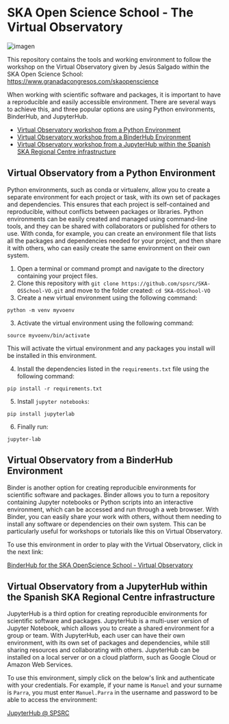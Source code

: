 # SKA Open Science School - The Virtual Observatory
![imagen](https://user-images.githubusercontent.com/7033451/236428499-32af9f82-7bf5-4128-a8af-b935e5b4a337.png)



This repository contains the tools and working environment to follow the workshop on the Virtual Observatory given by Jesús Salgado within the SKA Open Science School: https://www.granadacongresos.com/skaopenscience

When working with scientific software and packages, it is important to have a reproducible and easily accessible environment. There are several ways to achieve this, and three popular options are using Python environments, BinderHub, and JupyterHub.

* [Virtual Observatory workshop from a Python Environment](#virtual-observatory-from-a-python-environment)
* [Virtual Observatory workshop from a BinderHub Environment](#virtual-observatory-from-a-binderhub-environment)
* [Virtual Observatory workshop from a JupyterHub within the Spanish SKA Regional Centre infrastructure](#virtual-observatory-from-a-jupyterhub-within-the-spanish-ska-regional-centre-infrastructure)

## Virtual Observatory from a Python Environment

Python environments, such as conda or virtualenv, allow you to create a separate environment for each project or task, with its own set of packages and dependencies. This ensures that each project is self-contained and reproducible, without conflicts between packages or libraries. Python environments can be easily created and managed using command-line tools, and they can be shared with collaborators or published for others to use. With conda, for example, you can create an environment file that lists all the packages and dependencies needed for your project, and then share it with others, who can easily create the same environment on their own system.

1. Open a terminal or command prompt and navigate to the directory containing your project files.
2. Clone this repository with `git clone https://github.com/spsrc/SKA-OSSchool-VO.git` and move to the folder created: `cd SKA-OSSchool-VO`
2. Create a new virtual environment using the following command:

``python -m venv myvoenv``

3. Activate the virtual environment using the following command:

``source myvoenv/bin/activate``

This will activate the virtual environment and any packages you install will be installed in this environment.

4. Install the dependencies listed in the `requirements.txt` file using the following command:

``pip install -r requirements.txt``

5. Install `jupyter notebooks`:

``pip install jupyterlab``

6. Finally run:

``jupyter-lab``

## Virtual Observatory from a BinderHub Environment

Binder is another option for creating reproducible environments for scientific software and packages. Binder allows you to turn a repository containing Jupyter notebooks or Python scripts into an interactive environment, which can be accessed and run through a web browser. With Binder, you can easily share your work with others, without them needing to install any software or dependencies on their own system. This can be particularly useful for workshops or tutorials like this on Virtual Observatory.

To use this environment in order to play with the Virtual Observatory, click in the next link:

[BinderHub for the SKA OpenScience School - Virtual Observatory](https://mybinder.org/v2/gh/spsrc/SKA-OSSchool-VO/HEAD?labpath=index.ipynb)

## Virtual Observatory from a JupyterHub within the Spanish SKA Regional Centre infrastructure

JupyterHub is a third option for creating reproducible environments for scientific software and packages. JupyterHub is a multi-user version of Jupyter Notebook, which allows you to create a shared environment for a group or team. With JupyterHub, each user can have their own environment, with its own set of packages and dependencies, while still sharing resources and collaborating with others. JupyterHub can be installed on a local server or on a cloud platform, such as Google Cloud or Amazon Web Services.

To use this environment, simply click on the below's link and authenticate with your credentials. 
For example, if your name is `Manuel` and your surname is `Parra`, you must enter `Manuel.Parra` in the username and password to be able to access the environment: 

[JupyterHub @ SPSRC](https://spsrc-jupyter.iaa.csic.es/soos/)

